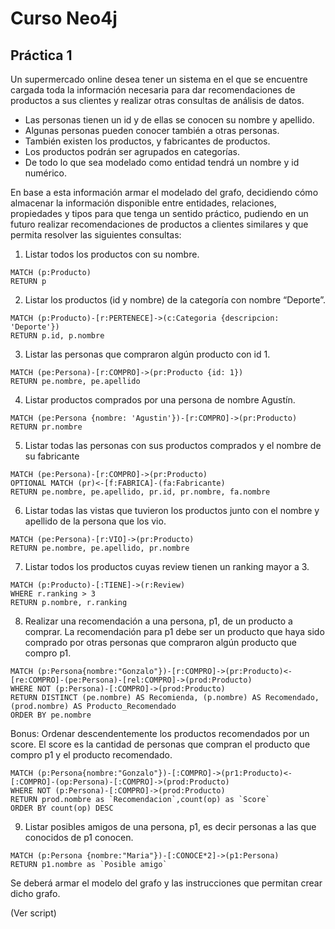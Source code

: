 # Curso Neo4j
## Práctica 1  


Un supermercado online desea tener un sistema en el que se encuentre cargada toda la información necesaria para dar recomendaciones de productos a sus clientes y realizar otras
consultas de análisis de datos.   

- Las personas tienen un id y de ellas se conocen su nombre y apellido.     
- Algunas personas pueden conocer también a otras personas.   
- También existen los productos, y fabricantes de productos.   
- Los productos podrán ser agrupados en categorías.    
- De todo lo que sea modelado como entidad tendrá un nombre y id numérico.   


En base a esta información armar el modelado del grafo, decidiendo cómo almacenar la información disponible entre entidades, relaciones, propiedades y tipos para que tenga un sentido
práctico, pudiendo en un futuro realizar recomendaciones de productos a clientes similares y que permita resolver las siguientes consultas:



1. Listar todos los productos con su nombre.

```
MATCH (p:Producto)
RETURN p
```

2. Listar los productos (id y nombre) de la categoría con nombre “Deporte”.

```
MATCH (p:Producto)-[r:PERTENECE]->(c:Categoria {descripcion: 'Deporte'})
RETURN p.id, p.nombre
```

3. Listar las personas que compraron algún producto con id 1.

```
MATCH (pe:Persona)-[r:COMPRO]->(pr:Producto {id: 1})
RETURN pe.nombre, pe.apellido
```

4. Listar productos comprados por una persona de nombre Agustín.

```
MATCH (pe:Persona {nombre: 'Agustin'})-[r:COMPRO]->(pr:Producto)
RETURN pr.nombre
```

5. Listar todas las personas con sus productos comprados y el nombre de su fabricante

```
MATCH (pe:Persona)-[r:COMPRO]->(pr:Producto)
OPTIONAL MATCH (pr)<-[f:FABRICA]-(fa:Fabricante)
RETURN pe.nombre, pe.apellido, pr.id, pr.nombre, fa.nombre
```

6. Listar todas las vistas que tuvieron los productos junto con el nombre y apellido de la persona que los vio.

```
MATCH (pe:Persona)-[r:VIO]->(pr:Producto)
RETURN pe.nombre, pe.apellido, pr.nombre
```

7. Listar todos los productos cuyas review tienen un ranking mayor a 3.

```
MATCH (p:Producto)-[:TIENE]->(r:Review)
WHERE r.ranking > 3
RETURN p.nombre, r.ranking
```

8. Realizar una recomendación a una persona, p1, de un producto a comprar. La recomendación para p1 debe ser un producto que haya sido comprado por otras personas
que compraron algún producto que compro p1.

```
MATCH (p:Persona{nombre:"Gonzalo"})-[r:COMPRO]->(pr:Producto)<-[re:COMPRO]-(pe:Persona)-[rel:COMPRO]->(prod:Producto)
WHERE NOT (p:Persona)-[:COMPRO]->(prod:Producto)
RETURN DISTINCT (pe.nombre) AS Recomienda, (p.nombre) AS Recomendado,
(prod.nombre) AS Producto_Recomendado
ORDER BY pe.nombre
```

Bonus: Ordenar descendentemente los productos recomendados por un score. El score es la cantidad de personas que compran el producto que compro p1 y el producto
recomendado.


```
MATCH (p:Persona{nombre:"Gonzalo"})-[:COMPRO]->(pr1:Producto)<-[:COMPRO]-(op:Persona)-[:COMPRO]->(prod:Producto)
WHERE NOT (p:Persona)-[:COMPRO]->(prod:Producto)
RETURN prod.nombre as `Recomendacion`,count(op) as `Score`
ORDER BY count(op) DESC
```


9. Listar posibles amigos de una persona, p1, es decir personas a las que conocidos de p1 conocen.

```
MATCH (p:Persona {nombre:"Maria"})-[:CONOCE*2]->(p1:Persona)
RETURN p1.nombre as `Posible amigo`
```

Se deberá armar el modelo del grafo y las instrucciones que permitan crear dicho grafo.

(Ver script)
